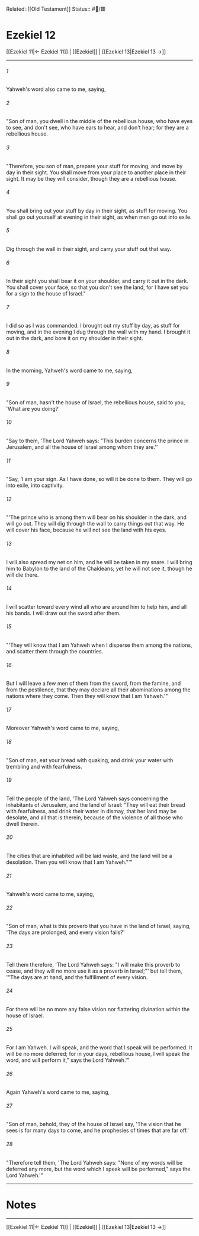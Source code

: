 Related::[[Old Testament]]
Status:: #📖/🟥
# Ezekiel 12

[[Ezekiel 11|← Ezekiel 11]] | [[Ezekiel]] | [[Ezekiel 13|Ezekiel 13 →]]
***



###### 1 
Yahweh's word also came to me, saying, 

###### 2 
"Son of man, you dwell in the middle of the rebellious house, who have eyes to see, and don't see, who have ears to hear, and don't hear; for they are a rebellious house. 

###### 3 
"Therefore, you son of man, prepare your stuff for moving, and move by day in their sight. You shall move from your place to another place in their sight. It may be they will consider, though they are a rebellious house. 

###### 4 
You shall bring out your stuff by day in their sight, as stuff for moving. You shall go out yourself at evening in their sight, as when men go out into exile. 

###### 5 
Dig through the wall in their sight, and carry your stuff out that way. 

###### 6 
In their sight you shall bear it on your shoulder, and carry it out in the dark. You shall cover your face, so that you don't see the land, for I have set you for a sign to the house of Israel." 

###### 7 
I did so as I was commanded. I brought out my stuff by day, as stuff for moving, and in the evening I dug through the wall with my hand. I brought it out in the dark, and bore it on my shoulder in their sight. 

###### 8 
In the morning, Yahweh's word came to me, saying, 

###### 9 
"Son of man, hasn't the house of Israel, the rebellious house, said to you, 'What are you doing?' 

###### 10 
"Say to them, 'The Lord Yahweh says: "This burden concerns the prince in Jerusalem, and all the house of Israel among whom they are."' 

###### 11 
"Say, 'I am your sign. As I have done, so will it be done to them. They will go into exile, into captivity. 

###### 12 
"'The prince who is among them will bear on his shoulder in the dark, and will go out. They will dig through the wall to carry things out that way. He will cover his face, because he will not see the land with his eyes. 

###### 13 
I will also spread my net on him, and he will be taken in my snare. I will bring him to Babylon to the land of the Chaldeans; yet he will not see it, though he will die there. 

###### 14 
I will scatter toward every wind all who are around him to help him, and all his bands. I will draw out the sword after them. 

###### 15 
"'They will know that I am Yahweh when I disperse them among the nations, and scatter them through the countries. 

###### 16 
But I will leave a few men of them from the sword, from the famine, and from the pestilence, that they may declare all their abominations among the nations where they come. Then they will know that I am Yahweh.'" 

###### 17 
Moreover Yahweh's word came to me, saying, 

###### 18 
"Son of man, eat your bread with quaking, and drink your water with trembling and with fearfulness. 

###### 19 
Tell the people of the land, 'The Lord Yahweh says concerning the inhabitants of Jerusalem, and the land of Israel: "They will eat their bread with fearfulness, and drink their water in dismay, that her land may be desolate, and all that is therein, because of the violence of all those who dwell therein. 

###### 20 
The cities that are inhabited will be laid waste, and the land will be a desolation. Then you will know that I am Yahweh."'" 

###### 21 
Yahweh's word came to me, saying, 

###### 22 
"Son of man, what is this proverb that you have in the land of Israel, saying, 'The days are prolonged, and every vision fails?' 

###### 23 
Tell them therefore, 'The Lord Yahweh says: "I will make this proverb to cease, and they will no more use it as a proverb in Israel;"' but tell them, '"The days are at hand, and the fulfillment of every vision. 

###### 24 
For there will be no more any false vision nor flattering divination within the house of Israel. 

###### 25 
For I am Yahweh. I will speak, and the word that I speak will be performed. It will be no more deferred; for in your days, rebellious house, I will speak the word, and will perform it," says the Lord Yahweh.'" 

###### 26 
Again Yahweh's word came to me, saying, 

###### 27 
"Son of man, behold, they of the house of Israel say, 'The vision that he sees is for many days to come, and he prophesies of times that are far off.' 

###### 28 
"Therefore tell them, 'The Lord Yahweh says: "None of my words will be deferred any more, but the word which I speak will be performed," says the Lord Yahweh.'"

---
# Notes


***
[[Ezekiel 11|← Ezekiel 11]] | [[Ezekiel]] | [[Ezekiel 13|Ezekiel 13 →]]
